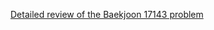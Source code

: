 [Detailed review of the Baekjoon 17143 problem](https://choicube84.github.io/study/2024/01/24/baekjoon_17143.html)
